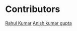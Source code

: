 # Contributors

[Rahul Kumar](https://github.com/iamrahul8)
[Anish kumar  gupta](https://github.com/Anishgupta0)
